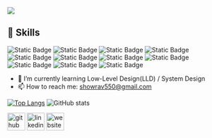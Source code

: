 ![](https://media.licdn.com/dms/image/v2/D5616AQGxKzqM2nOyjA/profile-displaybackgroundimage-shrink_350_1400/profile-displaybackgroundimage-shrink_350_1400/0/1719569321277?e=1730937600&v=beta&t=3_YD9lxgu4qEigycpaPkg1hh2bonMurUT3MZ-lmLTjU)

## 💼 Skills

![Static Badge](https://img.shields.io/badge/.Net-000000?style=for-the-badge&logo=.net&labelColor=black)
![Static Badge](https://img.shields.io/badge/%20Entity%20Framework-000000?style=for-the-badge&logo=entity%20framework&labelColor=black)
![Static Badge](https://img.shields.io/badge/%20Microsoft%20SQL%20Server-000000?style=for-the-badge&logo=entity%20framework&labelColor=black)
![Static Badge](https://img.shields.io/badge/Angular-000000?style=for-the-badge&logo=angular&labelColor=black)
![Static Badge](https://img.shields.io/badge/TypeScript-000000?style=for-the-badge&logo=typescript&labelColor=black)
![Static Badge](https://img.shields.io/badge/C%23-000000?style=for-the-badge&logo=c%23&labelColor=black)
![Static Badge](https://img.shields.io/badge/%20Amazon%20Web%20Services%20(AWS)-000000?style=for-the-badge&logo=aws&labelColor=black)
![Static Badge](https://img.shields.io/badge/%20%20SQL-000000?style=for-the-badge&logo=aws&labelColor=black)
![Static Badge](https://img.shields.io/badge/%20PostgreSQL-000000?style=for-the-badge&logo=aws&labelColor=black)
![Static Badge](https://img.shields.io/badge/Docker-000000?style=for-the-badge&logo=docker&labelColor=black)
![Static Badge](https://img.shields.io/badge/Linux-000000?style=for-the-badge&logo=linux&labelColor=black)


- 🌱 I’m currently learning Low-Level Design(LLD) / System Design 
- 📫 How to reach me: showrav550@gmail.com 
 

[![Top Langs](https://github-readme-stats.vercel.app/api/top-langs/?username=HasanShahariar)](https://github.com/anuraghazra/github-readme-stats)
![GitHub stats](https://github-readme-stats.vercel.app/api?username=HasanShahariar&show_icons=true)  

[<img src='https://cdn.jsdelivr.net/npm/simple-icons@3.0.1/icons/github.svg' alt='github' height='40'>](https://github.com/HasanShahariar)  [<img src='https://cdn.jsdelivr.net/npm/simple-icons@3.0.1/icons/linkedin.svg' alt='linkedin' height='40'>](https://www.linkedin.com/in/https://www.linkedin.com/in/hasan-shahariar-454a08293//)  [<img src='https://cdn.jsdelivr.net/npm/simple-icons@3.0.1/icons/icloud.svg' alt='website' height='40'>](https://hasan-shahariar.netlify.app/portfolio/) 















